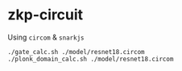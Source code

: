 # zkp-circuit

Using `circom` & `snarkjs`

```
./gate_calc.sh ./model/resnet18.circom
./plonk_domain_calc.sh ./model/resnet18.circom
```